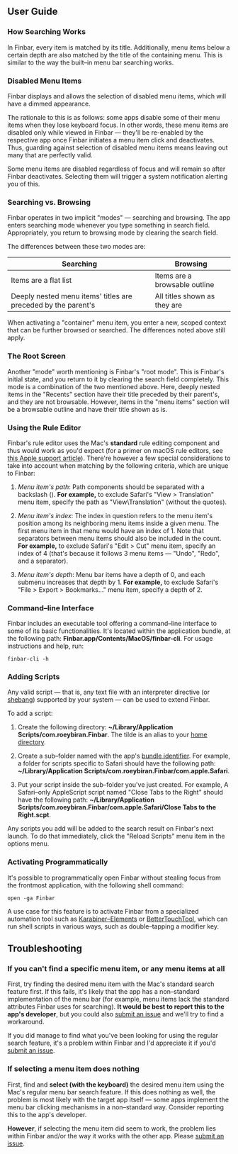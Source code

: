 ## User Guide

### How Searching Works
In Finbar, every item is matched by its title. Additionally, menu items below a certain depth are also matched by the title of the containing menu. This is similar to the way the built–in menu bar searching works.

### Disabled Menu Items
Finbar displays and allows the selection of disabled menu items, which will have a dimmed appearance.

The rationale to this is as follows: some apps disable some of their menu items when they lose keyboard focus. In other words, these menu items are disabled only while viewed in Finbar — they'll be re-enabled by the respective app once Finbar initiates a menu item click and deactivates. Thus, guarding against selection of disabled menu items means leaving out many that are perfectly valid.

Some menu items are disabled regardless of focus and will remain so after Finbar deactivates. Selecting them will trigger a system notification alerting you of this.

### Searching vs. Browsing
Finbar operates in two implicit "modes" — searching and browsing. The app enters searching mode whenever you type something in search field. Appropriately, you return to browsing mode by clearing the search field.

The differences between these two modes are:

| Searching | Browsing |
|-----------|----------|
| Items are a flat list | Items are a browsable outline |
| Deeply nested menu items' titles are preceded by the parent's | All titles shown as they are |

When activating a "container" menu item, you enter a new, scoped context that can be further browsed or searched. The differences noted above still apply.

### The Root Screen
Another "mode" worth mentioning is Finbar's "root mode". This is Finbar's initial state, and you return to it by clearing the search field completely. This mode is a combination of the two mentioned above. Here, deeply nested items in the "Recents" section have their title preceded by their parent's, and they are not browsable. However, items in the "menu items" section will be a browsable outline and have their title shown as is.

### Using the Rule Editor
Finbar's rule editor uses the Mac's **standard** rule editing component and thus would work as you'd expect (for a primer on macOS rule editors, see [this Apple support article](https://support.apple.com/en-gb/guide/mac-help/mh15155/mac)). There're however a few special considerations to take into account when matching by the following criteria, which are unique to Finbar:

1. *Menu item's path*: Path components should be separated with a backslash (\). **For example,** to exclude Safari's "View > Translation" menu item, specify the path as "View\Translation" (without the quotes).

2. *Menu item's index*: The index in question refers to the menu item's position among its neighboring menu items inside a given menu. The first menu item in that menu would have an index of 1. Note that separators between menu items should also be included in the count. **For example,** to exclude Safari's "Edit > Cut" menu item, specify an index of 4 (that's because it follows 3 menu items — "Undo", "Redo", and a separator).

3. *Menu item's depth*: Menu bar items have a depth of 0, and each submenu increases that depth by 1. **For example,** to exclude Safari's "File > Export > Bookmarks…" menu item, specify a depth of 2.

### Command–line Interface
Finbar includes an executable tool offering a command–line interface to some of its basic functionalities. It's located within the application bundle, at the following path: **Finbar.app/Contents/MacOS/finbar-cli**. For usage instructions and help, run:

```shell
finbar-cli -h
```

### Adding Scripts
Any valid script — that is, any text file with an interpreter directive (or [shebang](https://en.wikipedia.org/wiki/Shebang_(Unix))) supported by your system — can be used to extend Finbar.

To add a script:

1. Create the following directory: **~/Library/Application Scripts/com.roeybiran.Finbar**. The tilde is an alias to your [home directory](https://en.wikipedia.org/wiki/Home_directory).

2. Create a sub–folder named with the app's [bundle identifier](https://cocoacasts.com/what-are-app-ids-and-bundle-identifiers/). For example, a folder for scripts specific to Safari should have the following path: **~/Library/Application Scripts/com.roeybiran.Finbar/com.apple.Safari**.

3. Put your script inside the sub–folder you've just created. For example, A Safari–only AppleScript script named "Close Tabs to the Right" should have the following path: **~/Library/Application Scripts/com.roeybiran.Finbar/com.apple.Safari/Close Tabs to the Right.scpt**.

Any scripts you add will be added to the search result on Finbar's next launch. To do that immediately, click the "Reload Scripts" menu item in the options menu.

### Activating Programmatically
It's possible to programmatically open Finbar without stealing focus from the frontmost application, with the following shell command:

```shell
open -ga Finbar
```

A use case for this feature is to activate Finbar from a specialized automation tool such as [Karabiner–Elements](https://github.com/pqrs-org/Karabiner-Elements) or [BetterTouchTool](https://folivora.ai/), which can run shell scripts in various ways, such as double–tapping a modifier key.

## Troubleshooting

### If you can't find a specific menu item, or any menu items at all
First, try finding the desired menu item with the Mac's standard search feature first. If this fails, it's likely that the app has a non–standard implementation of the menu bar (for example, menu items lack the standard attributes Finbar uses for searching). **It would be best to report this to the app's developer**, but you could also [submit an issue](https://github.com/roeybiran/finbar-issues/issues) and we'll try to find a workaround.

If you did manage to find what you've been looking for using the regular search feature, it's a problem within Finbar and I'd appreciate it if you'd [submit an issue](https://github.com/roeybiran/finbar-issues/issues).

### If selecting a menu item does nothing
First, find and **select (with the keyboard)** the desired menu item using the Mac's regular menu bar search feature. If this does nothing as well, the problem is most likely with the target app itself — some apps implement the menu bar clicking mechanisms in a non–standard way. Consider reporting this to the app's developer.

**However**, if selecting the menu item did seem to work, the problem lies within Finbar and/or the way it works with the other app. Please [submit an issue](https://github.com/roeybiran/finbar-issues/issues).